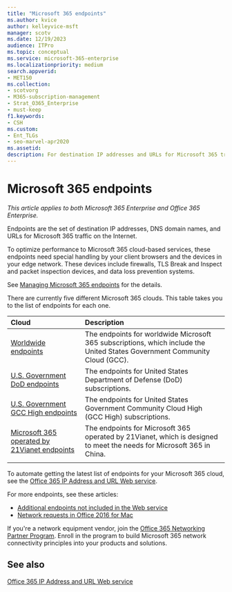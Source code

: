 ```yaml
---
title: "Microsoft 365 endpoints"
ms.author: kvice
author: kelleyvice-msft
manager: scotv
ms.date: 12/19/2023
audience: ITPro
ms.topic: conceptual
ms.service: microsoft-365-enterprise
ms.localizationpriority: medium
search.appverid:
- MET150
ms.collection:
- scotvorg 
- M365-subscription-management
- Strat_O365_Enterprise
- must-keep
f1.keywords:
- CSH
ms.custom:
- Ent_TLGs
- seo-marvel-apr2020
ms.assetid: 
description: For destination IP addresses and URLs for Microsoft 365 traffic, use this list of articles for the Internet endpoints of the different Microsoft 365 clouds.
---
```


# Microsoft 365 endpoints

*This article applies to both Microsoft 365 Enterprise and Office 365 Enterprise.*

Endpoints are the set of destination IP addresses, DNS domain names, and URLs for Microsoft 365 traffic on the Internet.

To optimize performance to Microsoft 365 cloud-based services, these endpoints need special handling by your client browsers and the devices in your edge network. These devices include firewalls, TLS Break and Inspect and packet inspection devices, and  data loss prevention systems.

See [Managing Microsoft 365 endpoints](managing-office-365-endpoints.md) for the details.

There are currently five different Microsoft 365 clouds. This table takes you to the list of endpoints for each one.

| Cloud | Description |
|:-------|:-----|
| [Worldwide endpoints](urls-and-ip-address-ranges.md) | The endpoints for worldwide Microsoft 365 subscriptions, which include the United States Government Community Cloud (GCC). |
| [U.S. Government DoD endpoints](microsoft-365-u-s-government-dod-endpoints.md) | The endpoints for United States Department of Defense (DoD) subscriptions. |
| [U.S. Government GCC High endpoints](microsoft-365-u-s-government-gcc-high-endpoints.md) | The endpoints for United States Government Community Cloud High (GCC High) subscriptions. |
| [Microsoft 365 operated by 21Vianet endpoints](urls-and-ip-address-ranges-21vianet.md) | The endpoints for Microsoft 365 operated by 21Vianet, which is designed to meet the needs for Microsoft 365 in China. |
|||

To automate getting the latest list of endpoints for your Microsoft 365 cloud, see the [Office 365 IP Address and URL Web service](microsoft-365-ip-web-service.md).

For more endpoints, see these articles:

- [Additional endpoints not included in the Web service](additional-office365-ip-addresses-and-urls.md)
- [Network requests in Office 2016 for Mac](network-requests-in-office-2016-for-mac.md)

If you're a network equipment vendor, join the [Office 365 Networking Partner Program](microsoft-365-networking-partner-program.md). Enroll in the program to build Microsoft 365 network connectivity principles into your products and solutions.

## See also

[Office 365 IP Address and URL Web service](microsoft-365-ip-web-service.md)
